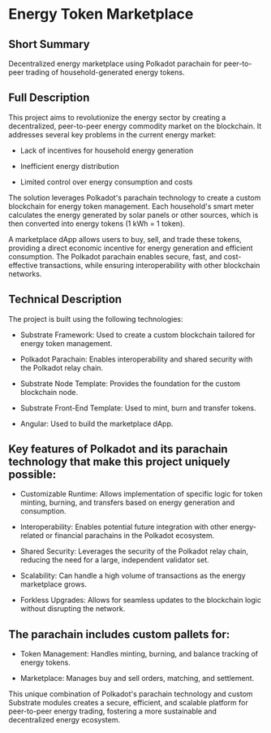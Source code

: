 # Energy Token Marketplace

## Short Summary

Decentralized energy marketplace using Polkadot parachain for peer-to-peer trading of household-generated energy tokens.

## Full Description

This project aims to revolutionize the energy sector by creating a decentralized, peer-to-peer energy commodity market on the blockchain. It addresses several key problems in the current energy market:

* Lack of incentives for household energy generation

* Inefficient energy distribution

* Limited control over energy consumption and costs

The solution leverages Polkadot's parachain technology to create a custom blockchain for energy token management. Each household's smart meter calculates the energy generated by solar panels or other sources, which is then converted into energy tokens (1 kWh = 1 token).

A marketplace dApp allows users to buy, sell, and trade these tokens, providing a direct economic incentive for energy generation and efficient consumption. The Polkadot parachain enables secure, fast, and cost-effective transactions, while ensuring interoperability with other blockchain networks.

## Technical Description

The project is built using the following technologies:

* Substrate Framework: Used to create a custom blockchain tailored for energy token management.
  
* Polkadot Parachain: Enables interoperability and shared security with the Polkadot relay chain.
  
* Substrate Node Template: Provides the foundation for the custom blockchain node.
  
* Substrate Front-End Template: Used to mint, burn and transfer tokens.
  
* Angular: Used to build the marketplace dApp.


## Key features of Polkadot and its parachain technology that make this project uniquely possible:

* Customizable Runtime: Allows implementation of specific logic for token minting, burning, and transfers based on energy generation and consumption.
  
* Interoperability: Enables potential future integration with other energy-related or financial parachains in the Polkadot ecosystem.
  
* Shared Security: Leverages the security of the Polkadot relay chain, reducing the need for a large, independent validator set.
  
* Scalability: Can handle a high volume of transactions as the energy marketplace grows.
  
* Forkless Upgrades: Allows for seamless updates to the blockchain logic without disrupting the network.
  
## The parachain includes custom pallets for:

* Token Management: Handles minting, burning, and balance tracking of energy tokens.
  
* Marketplace: Manages buy and sell orders, matching, and settlement.
  
This unique combination of Polkadot's parachain technology and custom Substrate modules creates a secure, efficient, and scalable platform for peer-to-peer energy trading, fostering a more sustainable and decentralized energy ecosystem.
